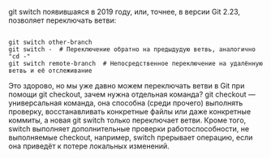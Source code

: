 
git switch появившаяся в 2019 году, или, точнее, в версии Git 2.23, позволяет переключать ветви:

```shell

git switch other-branch
git switch -  # Переключение обратно на предыдудую ветвь, аналогично "cd -"
git switch remote-branch  # Непосредственное переключение на удалённую ветвь и её отслеживание

```

Это здорово, но мы уже давно можем переключать ветви в Git при помощи git checkout, зачем нужна отдельная команда? git checkout — универсальная команда, она способна (среди прочего) выполнять проверку, восстанавливать конкретные файлы или даже конкретные коммиты, а новая git switch только переключает ветви. Кроме того, switch выполняет дополнительные проверки работоспособности, не выполняемые checkout, например, switch прерывает операцию, если она приведёт к потере локальных изменений.